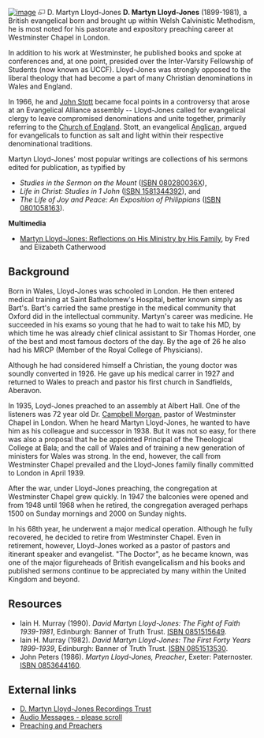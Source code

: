 [![image](images/1/1c/Martynlloyd-jones.jpg)](http://www.theopedia.com/File:Martynlloyd-jones.jpg)
[![image](data:image/png;base64,iVBORw0KGgoAAAANSUhEUgAAAA8AAAALCAAAAACFLIiAAAAAAnRSTlMA/1uRIrUAAABPSURBVAjXY/j///+5vXDwjAHIr26ZAgXZe8H8a/+hoIcw/9nevdVL9+79DuPvzQYZFPUezu8BMZLXgkExnD8HAu6hqv//n+HZVjD4DuUDAKlChD3fj6aPAAAAAElFTkSuQmCC)](http://www.theopedia.com/File:Martynlloyd-jones.jpg "Enlarge")
D. Martyn Lloyd-Jones
**D. Martyn Lloyd-Jones** (1899-1981), a British evangelical born
and brought up within Welsh Calvinistic Methodism, he is most noted
for his pastorate and expository preaching career at Westminster
Chapel in London.

In addition to his work at Westminster, he published books and
spoke at conferences and, at one point, presided over the
Inter-Varsity Fellowship of Students (now known as UCCF).
Lloyd-Jones was strongly opposed to the liberal theology that had
become a part of many Christian denominations in Wales and
England.

In 1966, he and [John Stott](John_Stott "John Stott") became focal
points in a controversy that arose at an Evangelical Alliance
assembly -- Lloyd-Jones called for evangelical clergy to leave
compromised denominations and unite together, primarily referring
to the [Church of England](Church_of_England "Church of England").
Stott, an evangelical [Anglican](Anglican "Anglican"), argued for
evangelicals to function as salt and light within their respective
denominational traditions.

Martyn Lloyd-Jones' most popular writings are collections of his
sermons edited for publication, as typified by

-   *Studies in the Sermon on the Mount*
    ([ISBN 080280036X](http://www.theopedia.com/Special:BookSources/080280036X)),
-   *Life in Christ: Studies in 1 John*
    ([ISBN 1581344392](http://www.theopedia.com/Special:BookSources/1581344392)),
    and
-   *The Life of Joy and Peace: An Exposition of Philippians*
    ([ISBN 0801058163](http://www.theopedia.com/Special:BookSources/0801058163)).



**Multimedia**

-   [Martyn Lloyd-Jones: Reflections on His Ministry by His Family](http://dl.salemweb.net/?mg=32040eb5-6660-40fe-bfaf-a21ce9b4df91),
    by Fred and Elizabeth Catherwood

## Background

Born in Wales, Lloyd-Jones was schooled in London. He then entered
medical training at Saint Batholomew's Hospital, better known
simply as Bart's. Bart's carried the same prestige in the medical
community that Oxford did in the intellectual community. Martyn's
career was medicine. He succeeded in his exams so young that he had
to wait to take his MD, by which time he was already chief clinical
assistant to Sir Thomas Horder, one of the best and most famous
doctors of the day. By the age of 26 he also had his MRCP (Member
of the Royal College of Physicians).

Although he had considered himself a Christian, the young doctor
was soundly converted in 1926. He gave up his medical carrer in
1927 and returned to Wales to preach and pastor his first church in
Sandfields, Aberavon.

In 1935, Loyd-Jones preached to an assembly at Albert Hall. One of
the listeners was 72 year old Dr.
[Campbell Morgan](G._Campbell_Morgan "G. Campbell Morgan"), pastor
of Westminster Chapel in London. When he heard Martyn Lloyd-Jones,
he wanted to have him as his colleague and successor in 1938. But
it was not so easy, for there was also a proposal that he be
appointed Principal of the Theological College at Bala; and the
call of Wales and of training a new generation of ministers for
Wales was strong. In the end, however, the call from Westminster
Chapel prevailed and the Lloyd-Jones family finally committed to
London in April 1939.

After the war, under Lloyd-Jones preaching, the congregation at
Westminster Chapel grew quickly. In 1947 the balconies were opened
and from 1948 until 1968 when he retired, the congregation averaged
perhaps 1500 on Sunday mornings and 2000 on Sunday nights.

In his 68th year, he underwent a major medical operation. Although
he fully recovered, he decided to retire from Westminster Chapel.
Even in retirement, however, Lloyd-Jones worked as a pastor of
pastors and itinerant speaker and evangelist. "The Doctor", as he
became known, was one of the major figureheads of British
evangelicalism and his books and published sermons continue to be
appreciated by many within the United Kingdom and beyond.

## Resources

-   Iain H. Murray (1990).
    *David Martyn Lloyd-Jones: The Fight of Faith 1939-1981*,
    Edinburgh: Banner of Truth Trust.
    [ISBN 0851515649](http://www.theopedia.com/Special:BookSources/0851515649).
-   Iain H. Murray (1982).
    *David Martyn Lloyd-Jones: The First Forty Years 1899-1939*,
    Edinburgh: Banner of Truth Trust.
    [ISBN 0851513530](http://www.theopedia.com/Special:BookSources/0851513530).
-   John Peters (1986). *Martyn Lloyd-Jones, Preacher*, Exeter:
    Paternoster.
    [ISBN 0853644160](http://www.theopedia.com/Special:BookSources/0853644160).

## External links

-   [D. Martyn Lloyd-Jones Recordings Trust](http://www.mlj.org.uk/)
-   [Audio Messages - please scroll](http://berbc.org/onlinesermons/index.shtml)
-   [Preaching and Preachers](http://www.evanglibrary.org.uk/members/ref/mlj/p&p/p_p-Index.html)



